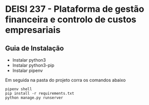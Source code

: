 # DEISI 237 - Plataforma de gestão financeira e controlo de custos empresariais

## Guia de Instalação
* Instalar python3
* Instalar python3-pip
* Instalar pipenv

Em seguida na pasta do projeto corra os comandos abaixo
```
pipenv shell
pip install -r requirements.txt
python manage.py runserver
```
